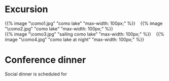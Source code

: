 # Excursion

{{% image "\como1.jpg" "como lake" "max-width: 100px;" %}} &nbsp;&nbsp;
{{% image "\como2.jpg" "como lake" "max-width: 100px;" %}} <br>
{{% image "\como3.jpg" "sailing como lake" "max-width: 100px;" %}} &nbsp;&nbsp;
{{% image "\como4.jpg" "como lake at night" "max-width: 100px;" %}}


# Conference dinner

Social dinner is scheduled for 



